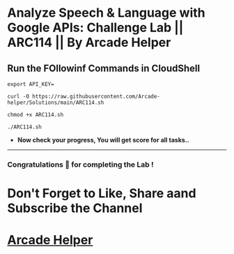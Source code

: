 # Analyze Speech & Language with Google APIs: Challenge Lab || ARC114 || By Arcade Helper

## Run the FOllowinf Commands in CloudShell
```
export API_KEY=
```
```
curl -O https://raw.githubusercontent.com/Arcade-helper/Solutions/main/ARC114.sh

chmod +x ARC114.sh

./ARC114.sh
```

* **Now check your progress, You will get score for all tasks..**
---

### Congratulations 🎉 for completing the Lab !

# Don't Forget to Like, Share aand Subscribe the Channel

# [Arcade Helper](https://www.youtube.com/@ArcadeHelper1418)

